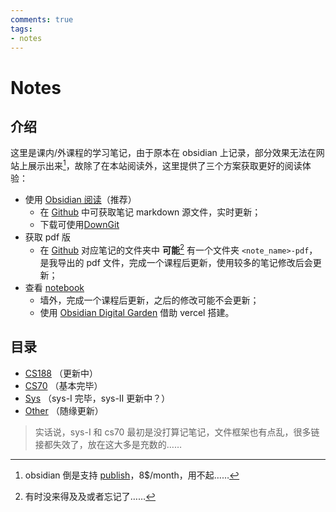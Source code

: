 ```yaml
---
comments: true
tags:
- notes
---
```


# Notes

## 介绍

这里是课内/外课程的学习笔记，由于原本在 obsidian 上记录，部分效果无法在网站上展示出来[^1]，故除了在本站阅读外，这里提供了三个方案获取更好的阅读体验：

[^1]: obsidian 倒是支持 [publish](https://obsidian.md/publish)，8$/month，用不起……

- 使用 [Obsidian 阅读](../tutorial/begin/Obsidian_begin.md)（推荐）
    - 在 [Github](https://github.com/Darstib/blog/tree/main/docs/note) 中可获取笔记 markdown 源文件，实时更新；
    - 下载可使用[DownGit](https://download-directory.github.io)
- 获取 pdf 版
    - 在 [Github](https://github.com/Darstib/blog/tree/main/docs/note) 对应笔记的文件夹中 **可能**[^2] 有一个文件夹 `<note_name>-pdf`，是我导出的 pdf 文件，完成一个课程后更新，使用较多的笔记修改后会更新；
-  查看 [notebook](https://note-darstibs-projects.vercel.app/)
    - 墙外，完成一个课程后更新，之后的修改可能不会更新；
    - 使用 [Obsidian Digital Garden](https://dg-docs.ole.dev/) 借助 vercel 搭建。

[^2]: 有时没来得及及或者忘记了……

## 目录

- [CS188](cs188/README.md) （更新中）
- [CS70](cs70/README.md) （基本完毕）
- [Sys](sys/README.md) （sys-I 完毕，sys-II 更新中？）
- [Other](other/README.md) （随缘更新）

> 实话说，sys-I 和 cs70 最初是没打算记笔记，文件框架也有点乱，很多链接都失效了，放在这大多是充数的……